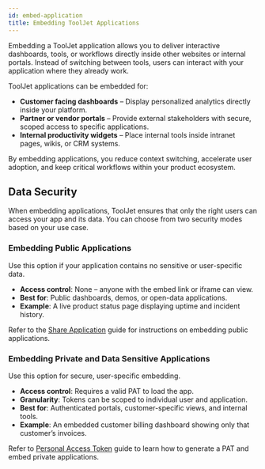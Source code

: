 ```yaml
---
id: embed-application
title: Embedding ToolJet Applications
---
```


Embedding a ToolJet application allows you to deliver interactive dashboards, tools, or workflows directly inside other websites or internal portals. Instead of switching between tools, users can interact with your application where they already work.

ToolJet applications can be embedded for:
- **Customer facing dashboards** – Display personalized analytics directly inside your platform.
- **Partner or vendor portals** – Provide external stakeholders with secure, scoped access to specific applications.
- **Internal productivity widgets** – Place internal tools inside intranet pages, wikis, or CRM systems.

By embedding applications, you reduce context switching, accelerate user adoption, and keep critical workflows within your product ecosystem.

## Data Security

When embedding applications, ToolJet ensures that only the right users can access your app and its data. You can choose from two security modes based on your use case.

### Embedding Public Applications

Use this option if your application contains no sensitive or user-specific data.
- **Access control**: None – anyone with the embed link or iframe can view.
- **Best for**: Public dashboards, demos, or open-data applications.
- **Example**: A live product status page displaying uptime and incident history.

Refer to the [Share Application](/docs/development-lifecycle/release/share-app#embed-application) guide for instructions on embedding public applications.

### Embedding Private and Data Sensitive Applications

Use this option for secure, user-specific embedding.
- **Access control**: Requires a valid PAT to load the app.
- **Granularity**: Tokens can be scoped to individual user and application.
- **Best for**: Authenticated portals, customer-specific views, and internal tools.
- **Example**: An embedded customer billing dashboard showing only that customer’s invoices.

Refer to [Personal Access Token](/docs/user-management/authentication/self-hosted/pat#generate-pat) guide to learn how to generate a PAT and embed private applications.
